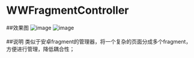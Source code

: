 # WWFragmentController
##效果图
![image](1.png=75x133) ![image](2.png=75x133)
<br>
<br>
##说明
类似于安卓fragment的管理器，将一个复杂的页面分成多个fragment，方便进行管理，降低耦合性；